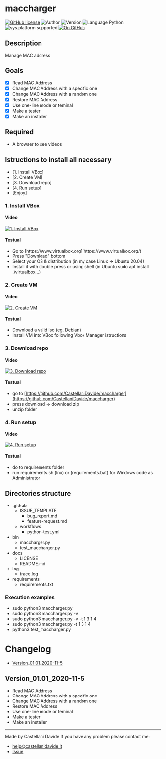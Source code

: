 # maccharger
[![GitHub license](https://img.shields.io/badge/licence-GNU-green?style=flat)](https://github.com/CastellaniDavide/cpp-maccharger/blob/master/LICENSE) ![Author](https://img.shields.io/badge/author-Castellani%20Davide-green?style=flat) ![Version](https://img.shields.io/badge/version-v01.01-blue?style=flat) ![Language Python](https://img.shields.io/badge/language-Python-yellowgreen?style=flat) ![sys.platform supported](https://img.shields.io/badge/OS%20platform%20supported-Linux,%20Windows%20&%20Mac%20OS-blue?style=flat) [![On GitHub](https://img.shields.io/badge/on%20GitHub-True-green?style=flat&logo=github)](https://github.com/CastellaniDavide/maccharger)

## Description
Manage MAC address

## Goals
 - [x] Read MAC Address
 - [x] Change MAC Address with a specific one
 - [x] Change MAC Address with a random one
 - [x] Restore MAC Address
 - [x] Use one-line mode or teminal
 - [x] Make a tester
 - [x] Make an installer

## Required
 - A browser to see videos
   
## Istructions to install all necessary

 - [1. Install VBox]
 - [2. Create VM]
 - [3. Download repo]
 - [4. Run setup]
 - [Enjoy]

### 1. Install VBox
#### Video
[![1. Install VBox](https://img.youtube.com/vi/2GwoHz4_Jtg/0.jpg)](https://www.youtube.com/watch?v=2GwoHz4_Jtg)

#### Testual
 - Go to [https://www.virtualbox.org](https://www.virtualbox.org/)
 - Press "Download" bottom
 - Select your OS & distribution (in my case Linux -> Ubuntu 20.04)
 - Install it with double press or using shell (in Ubuntu sudo apt install .\virtualbox...)

### 2. Create VM
#### Video
[![2. Create VM](https://img.youtube.com/vi/8GveEZ9qPDg/0.jpg)](https://www.youtube.com/watch?v=8GveEZ9qPDg)

#### Testual
 - Download a valid iso (eg. [Debian](https://www.debian.org/distrib/))
 - Install VM into VBox following Vbox Manager istructions

### 3. Download repo
#### Video
[![3. Download repo](https://img.youtube.com/vi/qE82wgx6tY0/0.jpg)](https://www.youtube.com/watch?v=qE82wgx6tY0)

#### Testual
 - go to [https://github.com/CastellaniDavide/maccharger](https://github.com/CastellaniDavide/maccharger)
 - press download -> download zip
 - unzip folder

### 4. Run setup
#### Video
[![4. Run setup](https://img.youtube.com/vi/83wxAUZrp3E/0.jpg)](https://www.youtube.com/watch?v=83wxAUZrp3E)

#### Testual
 - do to requirements folder
 - run requirements.sh (lnx) or (requirements.bat) for Windows code as Administrator
 
## Directories structure
 - .github
   - ISSUE_TEMPLATE
     - bug_report.md
     - feature-request.md
   - workflows
     - python-test.yml
 - bin
   - maccharger.py
   - test_maccharger.py
 - docs
   - LICENSE
   - README.md
 - log
   - trace.log
 - requirements
   - requirements.txt
   
### Execution examples
 - sudo python3 maccharger.py
 - sudo python3 maccharger.py -v
 - sudo python3 maccharger.py -v -t 1 3 1 4
 - sudo python3 maccharger.py -t 1 3 1 4
 - python3 test_maccharger.py

# Changelog
 - [Version_01.01_2020-11-5](#Version_10_2020-11-5)

## Version_01.01_2020-11-5
 - Read MAC Address
 - Change MAC Address with a specific one
 - Change MAC Address with a random one
 - Restore MAC Address
 - Use one-line mode or teminal
 - Make a tester
 - Make an installer

---
Made by Castellani Davide 
If you have any problem please contact me:
- help@castellanidavide.it
- [Issue](https://github.com/CastellaniDavide/maccharger/issues)

